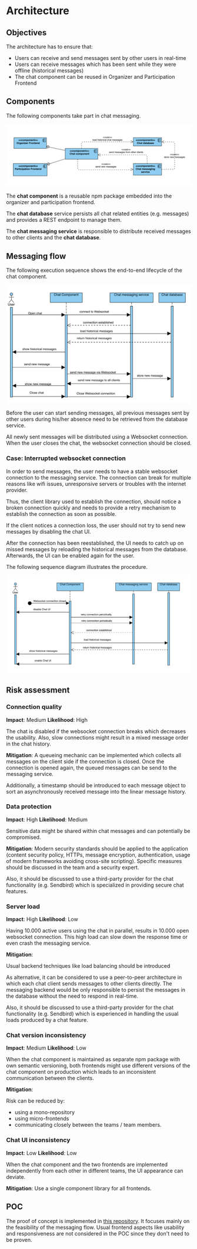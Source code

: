 # Architecture

## Objectives

The architecture has to ensure that:

- Users can receive and send messages sent by other users in real-time
- Users can receive messages which has been sent while they were offline (historical messages)
- The chat component can be reused in Organizer and Participation Frontend

## Components

The following components take part in chat messaging.

![Component Diagram](chat-component.png)

The **chat component** is a reusable npm package embedded into the organizer and participation frontend.

The **chat database** service persists all chat related entities (e.g. messages) and provides a REST endpoint to manage them.

The **chat messaging service** is responsible to distribute received messages to other clients and the **chat database**.

## Messaging flow

The following execution sequence shows the end-to-end lifecycle of the chat component.

![Sequence Diagram](chat-sequence.png)

Before the user can start sending messages, all previous messages sent by other users during his/her absence need to be retrieved from the database service.

All newly sent messages will be distributed using a Websocket connection. When the user closes the chat, the websocket connection should be closed.

### Case: Interrupted websocket connection

In order to send messages, the user needs to have a stable websocket connection to the messaging service. The connection can break for multiple reasons like wifi issues, unresponsive servers or troubles with the internet provider.

Thus, the client library used to establish the connection, should notice a broken connection quickly and needs to provide a retry mechanism to establish the connection as soon as possible.

If the client notices a connection loss, the user should not try to send new messages by disabling the chat UI.

After the connection has been reestablished, the UI needs to catch up on missed messages by reloading the historical messages from the database. Afterwards, the UI can be enabled again for the user.

The following sequence diagram illustrates the procedure.

![Sequence Diagram connection loss](chat-sequence-error-loss.png)

## Risk assessment

### Connection quality

**Impact**: Medium **Likelihood**: High

The chat is disabled if the websocket connection breaks which decreases the usability. Also, slow connections might result in a mixed message order in the chat history.

**Mitigation**: A queueing mechanic can be implemented which collects all messages on the client side if the connection is closed. Once the connection is opened again, the queued messages can be send to the messaging service.

Additionally, a timestamp should be introduced to each message object to sort an asynchronously received message into the linear message history.

### Data protection

**Impact**: High **Likelihood**: Medium

Sensitive data might be shared within chat messages and can potentially be compromised.

**Mitigation**: Modern security standards should be applied to the application (content security policy, HTTPs, message encryption, authentication, usage of modern frameworks avoiding cross-site scripting). Specific measures should be discussed in the team and a security expert.

Also, it should be discussed to use a third-party provider for the chat functionality (e.g. Sendbird) which is specialized in providing secure chat features.

### Server load

**Impact**: High **Likelihood**: Low

Having 10.000 active users using the chat in parallel, results in 10.000 open websocket connection. This high load can slow down the response time or even crash the messaging service.

**Mitigation**:

Usual backend techniques like load balancing should be introduced

As alternative, it can be considered to use a peer-to-peer architecture in which each chat client sends messages to other clients directly. The messaging backend would be only responsible to persist the messages in the database without the need to respond in real-time.

Also, it should be discussed to use a third-party provider for the chat functionality (e.g. Sendbird) which is experienced in handling the usual loads produced by a chat feature.

### Chat version inconsistency

**Impact**: Medium **Likelihood**: Low

When the chat component is maintained as separate npm package with own semantic versioning, both frontends might use different versions of the chat component on production which leads to an inconsistent communication between the clients.

**Mitigation**:

Risk can be reduced by:

- using a mono-repository
- using micro-frontends
- communicating closely between the teams / team members.

### Chat UI inconsistency

**Impact**: Low **Likelihood**: Low

When the chat component and the two frontends are implemented independently from each other in different teams, the UI appearance can deviate.

**Mitigation**: Use a single component library for all frontends.

## POC

The proof of concept is implemented in [this repository](https://github.com/PeterNitsche/my-chat-app). It focuses mainly on the feasibility of the messaging flow. Usual frontend aspects like usability and responsiveness are not considered in the POC since they don't need to be proven.
